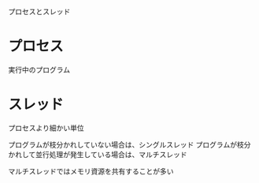 プロセスとスレッド

# プロセス
実行中のプログラム


# スレッド
プロセスより細かい単位

プログラムが枝分かれしていない場合は、シングルスレッド
プログラムが枝分かれして並行処理が発生している場合は、マルチスレッド

マルチスレッドではメモリ資源を共有することが多い